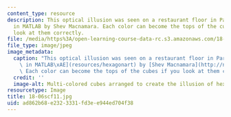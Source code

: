 ```yaml
---
content_type: resource
description: This optical illusion was seen on a restaurant floor in Paris, and coded
  in MATLAB by Shev Macnamara. Each color can become the tops of the cubes if you
  look at them correctly.
file: /media/https%3A/open-learning-course-data-rc.s3.amazonaws.com/18-06sc-linear-algebra-fall-2011/ad862b68e2323331fd3ee944ed704f38_18-06scf11.jpg
file_type: image/jpeg
image_metadata:
  caption: "This optical illusion was seen on a restaurant floor in Paris, and [coded\
    \ in MATLAB\xAE](resources/hexagonart) by [Shev Macnamara](http://newsoffice.mit.edu/2012/mit-opencourseware-publishes-linear-algebra-in-innovative-ocw-scholar-format).\
    \ Each color can become the tops of the cubes if you look at them correctly."
  credit: ''
  image-alt: Multi-colored cubes arranged to create the illusion of hexagons.
resourcetype: Image
title: 18-06scf11.jpg
uid: ad862b68-e232-3331-fd3e-e944ed704f38
---
```

